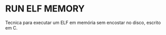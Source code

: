 # RUN ELF MEMORY
<p>
Tecnica para executar um ELF em memória sem encostar no disco, escrito em C.
</p>
